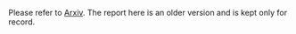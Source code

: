Please refer to [Arxiv](https://arxiv.org/abs/1809.00946). The report here is an older version and is kept only for record.